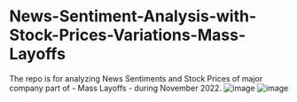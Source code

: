 # News-Sentiment-Analysis-with-Stock-Prices-Variations-Mass-Layoffs
The repo is for analyzing News Sentiments and Stock Prices of major company part of - Mass Layoffs - during November 2022.
![image](https://user-images.githubusercontent.com/84941777/203259773-a01627b4-6fda-44f5-bbba-36203b677580.png)
![image](https://user-images.githubusercontent.com/84941777/203259838-7c45d9d0-9524-4ed7-9271-98d36793e975.png)
